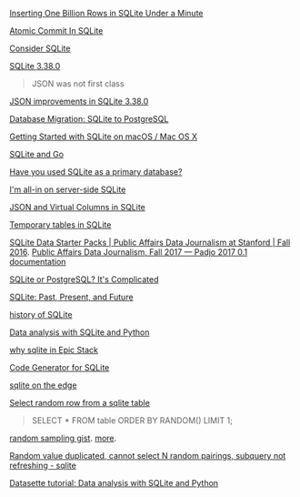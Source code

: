 [Inserting One Billion Rows in SQLite Under a Minute ](https://news.ycombinator.com/item?id=27872575)

[Atomic Commit In SQLite ](https://lobste.rs/s/ysri9z/atomic_commit_sqlite)

[Consider SQLite](https://blog.wesleyac.com/posts/consider-sqlite)

[SQLite 3.38.0](https://lobste.rs/s/gdu6pt/sqlite_release_3_38_0)

> JSON was not first class

[JSON improvements in SQLite 3.38.0](https://tirkarthi.github.io/programming/2022/02/26/sqlite-json-improvements.html)

[Database Migration: SQLite to PostgreSQL](https://bytebase.com/blog/database-migration-sqlite-to-postgresql)

[Getting Started with SQLite on macOS / Mac OS X](https://razorsql.com/articles/sqlite_mac.htm)

[SQLite and Go](https://twitter.com/kelseyhightower/status/1516293351384834048)

[Have you used SQLite as a primary database?](https://news.ycombinator.com/item?id=31152490)

[I'm all-in on server-side SQLite](https://news.ycombinator.com/item?id=31318708)

[JSON and Virtual Columns in SQLite](https://news.ycombinator.com/item?id=31396578)

[Temporary tables in SQLite](https://antonz.org/temp-tables/)

[SQLite Data Starter Packs | Public Affairs Data Journalism at Stanford | Fall 2016](http://2016.padjo.org/tutorials/sqlite-data-starterpacks/). [Public Affairs Data Journalism, Fall 2017 — Padjo 2017 0.1 documentation
](http://2017.padjo.org/)

[SQLite or PostgreSQL? It's Complicated](https://news.ycombinator.com/item?id=31908186)

[SQLite: Past, Present, and Future](https://news.ycombinator.com/item?id=32909167)

[history of SQLite](https://twitter.com/aboodman/status/1633351940833947654)

[Data analysis with SQLite and Python](https://twitter.com/simonw/status/1649100818841501696)

[why sqlite in Epic Stack](https://twitter.com/kentcdodds/status/1657417017069277186)

[Code Generator for SQLite](https://news.ycombinator.com/item?id=35981828)

[sqlite on the edge](https://news.ycombinator.com/item?id=36208568)

[Select random row from a sqlite table](https://stackoverflow.com/questions/2279706/select-random-row-from-a-sqlite-table)

> SELECT * FROM table ORDER BY RANDOM() LIMIT 1;

[random sampling gist](https://gist.github.com/alecco/9976dab8fda8256ed403054ed0a65d7b#file-random-sampling-sql-L11). [more](https://gist.github.com/swayson/84fc86da20db89b56eac). 

[Random value duplicated, cannot select N random pairings, subquery not refreshing - sqlite](https://dba.stackexchange.com/questions/302614/random-value-duplicated-cannot-select-n-random-pairings-subquery-not-refreshin)

[Datasette tutorial: Data analysis with SQLite and Python](https://twitter.com/simonw/status/1675546706468044803)


